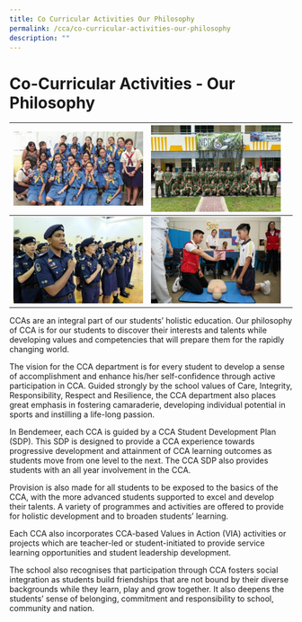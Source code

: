 ```yaml
---
title: Co Curricular Activities Our Philosophy
permalink: /cca/co-curricular-activities-our-philosophy
description: ""
---
```

# Co-Curricular Activities - Our Philosophy



| ![](/images/Cca/cca-girlguides01-300x171%201.jpg) | ![](/images/Cca/cca-ncc-i-NCC-Orientation-Day-300x200%201.jpg) |  |
| -------- | -------- |-|
| ![](/images/Cca/cca-npcc-i-Passing-out-parade-300x200%201.jpg)     | ![](/images/Cca/cca-redx-i-Volunteer-instructor-demonstrating-CPR-300x200%201%201.jpg)     | 


CCAs are an integral part of our students’ holistic education. Our philosophy of CCA is for our students to discover their interests and talents while developing values and competencies that will prepare them for the rapidly changing world.

The vision for the CCA department is for every student to develop a sense of accomplishment and enhance his/her self-confidence through active participation in CCA. Guided strongly by the school values of Care, Integrity, Responsibility, Respect and Resilience, the CCA department also places great emphasis in fostering camaraderie, developing individual potential in sports and instilling a life-long passion.

In Bendemeer, each CCA is guided by a CCA Student Development Plan (SDP). This SDP is designed to provide a CCA experience towards progressive development and attainment of CCA learning outcomes as students move from one level to the next. The CCA SDP also provides students with an all year involvement in the CCA.

Provision is also made for all students to be exposed to the basics of the CCA, with the more advanced students supported to excel and develop their talents. A variety of programmes and activities are offered to provide for holistic development and to broaden students’ learning.

Each CCA also incorporates CCA-based Values in Action (VIA) activities or projects which are teacher-led or student-initiated to provide service learning opportunities and student leadership development.

The school also recognises that participation through CCA fosters social integration as students build friendships that are not bound by their diverse backgrounds while they learn, play and grow together. It also deepens the students’ sense of belonging, commitment and responsibility to school, community and nation.